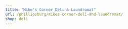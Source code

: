 ```yaml
---
title: "Mike's Corner Deli & Laundromat"
url: /phillipsburg/mikes-corner-deli-and-laundromat/
shop: deli
---
```

